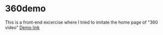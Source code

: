 # 360demo
This is a front-end excercise where I tried to imitate the home page of "360 video"
[Demo link](https://70n4djh.github.io/360demo/)
